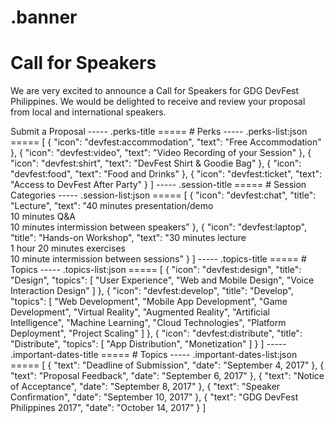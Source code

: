 .banner
=====
# Call for Speakers

We are very excited to announce a Call for Speakers for GDG DevFest Philippines. We would be delighted to receive and review your proposal from local and international speakers.

<devfest-button target="_blank" href="https://goo.gl/SibpuX">
  Submit a Proposal
</devfest-button>
-----
.perks-title
=====
# Perks
-----
.perks-list:json
=====
[
  {
    "icon": "devfest:accommodation",
    "text": "Free Accommodation"
  },
  {
    "icon": "devfest:video",
    "text": "Video Recording of your Session"
  },
  {
    "icon": "devfest:shirt",
    "text": "DevFest Shirt & Goodie Bag"
  },
  {
    "icon": "devfest:food",
    "text": "Food and Drinks"
  },
  {
    "icon": "devfest:ticket",
    "text": "Access to DevFest After Party"
  }
]
-----
.session-title
=====
# Session Categories
-----
.session-list:json
=====
[
  {
    "icon": "devfest:chat",
    "title": "Lecture",
    "text": "40 minutes presentation/demo<br/>10 minutes Q&A<br/>10 minutes intermission between speakers"
  },
  {
    "icon": "devfest:laptop",
    "title": "Hands-on Workshop",
    "text": "30 minutes lecture<br/>1 hour 20 minutes exercises<br/>10 minute intermission between sessions"
  }
]
-----
.topics-title
=====
# Topics
-----
.topics-list:json
=====
[
  {
    "icon": "devfest:design",
    "title": "Design",
    "topics": [
      "User Experience",
      "Web and Mobile Design",
      "Voice Interaction Design"
    ]
  },
  {
    "icon": "devfest:develop",
    "title": "Develop",
    "topics": [
      "Web Development",
      "Mobile App Development",
      "Game Development",
      "Virtual Reality",
      "Augmented Reality",
      "Artificial Intelligence",
      "Machine Learning",
      "Cloud Technologies",
      "Platform Deployment",
      "Project Scaling"
    ]
  },
  {
    "icon": "devfest:distribute",
    "title": "Distribute",
    "topics": [
      "App Distribution",
      "Monetization"
    ]
  }
]
-----
.important-dates-title
=====
# Topics
-----
.important-dates-list:json
=====
[
  {
    "text": "Deadline of Submission",
    "date": "September 4, 2017"
  },
  {
    "text": "Proposal Feedback",
    "date": "September 6, 2017"
  },
  {
    "text": "Notice of Acceptance",
    "date": "September 8, 2017"
  },
  {
    "text": "Speaker Confirmation",
    "date": "September 10, 2017"
  },
  {
    "text": "GDG DevFest Philippines 2017",
    "date": "October 14, 2017"
  }
]
